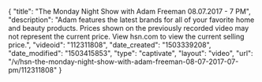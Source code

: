 {
    "title": "The Monday Night Show with Adam Freeman 08.07.2017 - 7 PM",
    "description": "Adam features the latest brands for all of your favorite home and beauty products. Prices shown on the previously recorded video may not represent the current price. View hsn.com to view the current selling price.",
    "videoid": "112311808",
    "date_created": "1503339208",
    "date_modified": "1503415853",
    "type": "captivate",
    "layout": "video",
    "url": "\/v\/hsn-the-monday-night-show-with-adam-freeman-08-07-2017-07-pm\/112311808"
}